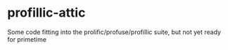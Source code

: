 # profillic-attic
Some code fitting into the prolific/profuse/profillic suite, but not yet ready for primetime
